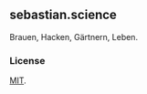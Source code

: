 sebastian.science
---

Brauen, Hacken, Gärtnern, Leben.

### License

[MIT](https://github.com/iamsebastian/LICENSE).
